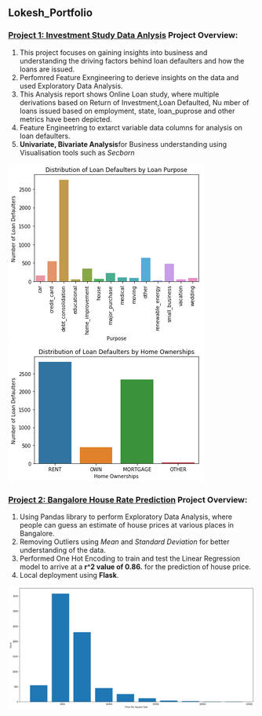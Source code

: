 ## Lokesh_Portfolio

### [Project 1: Investment Study Data Anlysis](https://github.com/Lokeshrathi/Investment-Study-) Project Overview:

1. This project focuses on gaining insights into business and understanding the driving factors behind loan defaulters and how the loans are issued.
2. Perfomred Feature Exngineering to derieve insights on the data and used Exploratory Data Analysis.
3. This Analysis report shows Online Loan study, where multiple derivations based on Return of Investment,Loan Defaulted, Nu mber of loans issued based on employment, state, loan_puprose and other metrics have been depicted.
4. Feature Engineetring to extarct variable data columns for analysis on loan defaulters.
5. **Univariate, Bivariate Analysis**for Business understanding using Visualisation tools such as *Secborn*

![](/images/download.png)
![](/images/download%20(2).png)


### [Project 2: Bangalore House Rate Prediction](https://github.com/Lokeshrathi/Bangalore-house-s-rate) Project Overview:

1. Using Pandas library to perform Exploratory Data Analysis, where people can guess an estimate of house prices at various places in Bangalore.
2. Removing Outliers using *Mean* and *Standard Deviation* for better understanding of the data.
3. Performed One Hot Encoding to train and test the Linear Regression model to arrive at a **r^2 value of 0.86.** for the prediction of house price.
4. Local deployment using **Flask**.

![](/images/download%20(3).png)
 
